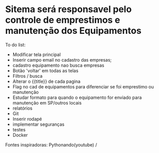 # Sitema será responsavel pelo controle de emprestimos e manutenção dos Equipamentos

To do list:

- Modificar tela principal
- Inserir campo email no cadastro das empresas;
- cadastro equipamento nao busca empresas
- Botão 'voltar' em todas as telas
- Filtros / busca
- Alterar o {{title}} de cada pagina
- Flag no cad de equipamentos para diferenciar se foi emprestimo ou manutenção
- Estudar formato para quando o equipamento for enviado para manutenção em SP/outros locais
- relatórios
- Git
- Inserir rodapé
- implementar seguranças
- testes
- Docker

Fontes inspiradoras: Pythonando(youtube) / 